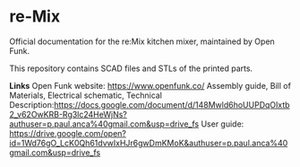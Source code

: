 # re-Mix
Official documentation for the re:Mix kitchen mixer, maintained by Open Funk.

This repository contains SCAD files and STLs of the printed parts.

**Links**
Open Funk website: https://www.openfunk.co/
Assembly guide, Bill of Materials, Electrical schematic, Technical Description:https://docs.google.com/document/d/148Mwld6hoUUPDqOIxtb2_v62OwKRB-Rg3lc24HeWjNs?authuser=p.paul.anca%40gmail.com&usp=drive_fs
User guide: https://drive.google.com/open?id=1Wd76gO_LcK0Qh61dvwIxHJr6gwDmKMoK&authuser=p.paul.anca%40gmail.com&usp=drive_fs

